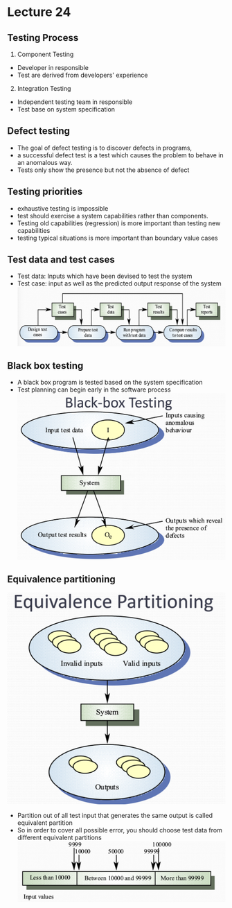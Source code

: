 # Lecture 24

## Testing Process
1. Component Testing
- Developer in responsible
- Test are derived from developers' experience

2. Integration Testing
- Independent testing team in responsible
- Test base on system specification

## Defect testing
- The goal of defect testing is to discover defects in programs, 
- a successful defect test is a test which causes the problem to behave in an anomalous way. 
- Tests only show the presence but not the absence of defect

## Testing priorities
- exhaustive testing is impossible
- test should exercise a system capabilities rather than components.
- Testing old capabilities (regression) is more important than testing new capabilities
- testing typical situations is more important than  boundary value cases

## Test data and test cases
- Test data: Inputs which have been devised to test the system
- Test case: input as well as the predicted output response of the system
![alt text](resources/image9.png)

## Black box testing
- A black box program is tested based on the system specification
- Test planning can begin early in the software process
![alt text](resources/image11.png)

## Equivalence partitioning
![alt text](resources/image10.png)
- Partition out of all test input that generates the same output is called equivalent partition
- So in order to cover all possible error, you should choose test data from different equivalent partitions
![alt text](resources/image12.png)